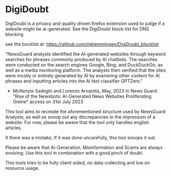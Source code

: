 # DigiDoubt
DigiDoubt is a privacy and quality driven firefox extension used to judge if a website might be ai-generated. See the DigiDoubt block-list for DNS blocking  

see the bocklist at: https://github.com/mklemmingen/DigiDoubt_blocklist

"NewsGuard analysts identified the AI-generated websites through keyword searches for phrases commonly produced by AI chatbots. 
The searches were conducted on the search engines Google, Bing, and DuckDuckGo, as well as a media monitoring platform. 
The analysts then verified that the sites were mostly or entirely generated by AI by examining other content for AI phrases and inputting articles into the AI text classifier GPTZero."
   - McKenzie Sadeghi and Lorenzo Arvanitis, May, 2023 in News Guard: "Rise of the Newsbots: AI-Generated News Websites Proliferating Online" access on 31st July 2023 

This tool aims to recreate the aforementioned structure used by NewsGuard Analysts, as well as snoop out any discrepancies in the impressum of a website.
For now, please be aware that the tool only handles english articles.

It there was a mistake, If it was done uncarefully, this tool snoops it out.

Please be aware that Ai-Generation, Misinformation and Scams are always evolving. Use this tool in combination with a good pinch of doubt. 

This tools tries to be fully client-sided, no data-collecting and low on resource usage.
